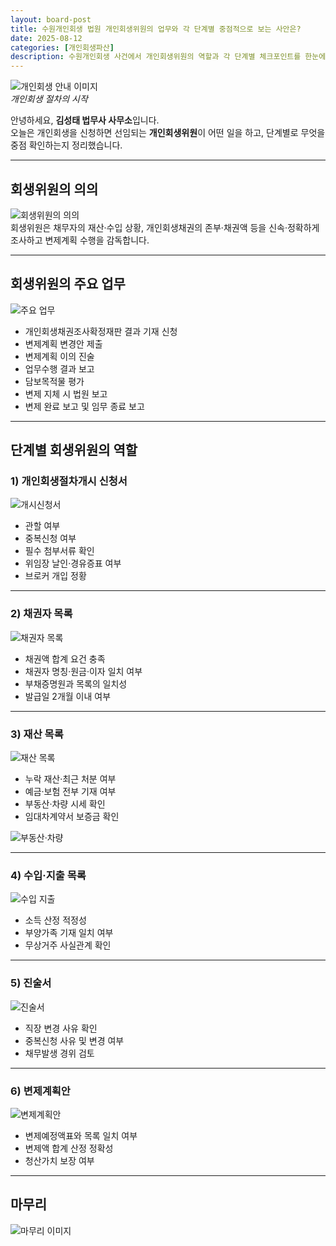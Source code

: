```yaml
---
layout: board-post
title: 수원개인회생 법원 개인회생위원의 업무와 각 단계별 중점적으로 보는 사안은?
date: 2025-08-12
categories: [개인회생파산]
description: 수원개인회생 사건에서 개인회생위원의 역할과 각 단계별 체크포인트를 한눈에 정리했습니다.
---
```


![개인회생 안내 이미지](https://postfiles.pstatic.net/MjAyMzEyMTNfMjMy/MDAxNzAyNDUyNjk4NTk5.gSej4EeApJJcenaTqqoWMoYd1deYhv6RNmas09tB6gAg.2e9bSPuiE9NqQu2pHPhBl33ZjT0g24qKBTl0anRa_k8g.JPEG.mae6885/001.jpg)  
*개인회생 절차의 시작*

안녕하세요, **김성태 법무사 사무소**입니다.  
오늘은 개인회생을 신청하면 선임되는 **개인회생위원**이 어떤 일을 하고, 단계별로 무엇을 중점 확인하는지 정리했습니다.

---

## 회생위원의 의의

![회생위원의 의의](https://postfiles.pstatic.net/MjAyMzEyMTNfMTgg/MDAxNzAyNDUyNjk4MTA0.kMyyPGP8ftYspIUyIknSLhhYSeUp5Q_bNeQr0QBwIzcg.l6mn1F3zxRMm65uVIl6QXUtkgVH3G1XJ9lnMYUBABNEg.JPEG.mae6885/002.jpg)  
회생위원은 채무자의 재산·수입 상황, 개인회생채권의 존부·채권액 등을 신속·정확하게 조사하고 변제계획 수행을 감독합니다.

---

## 회생위원의 주요 업무

![주요 업무](https://postfiles.pstatic.net/MjAyMzEyMTNfNDIg/MDAxNzAyNDUyNjk4NTk4.zlRPR_wtMZ9m0YZOArnqzLspuErQrhs_9ck7uBM0Y30g.GOR69sdX3EmHqvONlFaMBzJ4dN0HqCFOUcYZvNbagoQg.JPEG.mae6885/003.jpg)  
- 개인회생채권조사확정재판 결과 기재 신청  
- 변제계획 변경안 제출  
- 변제계획 이의 진술  
- 업무수행 결과 보고  
- 담보목적물 평가  
- 변제 지체 시 법원 보고  
- 변제 완료 보고 및 임무 종료 보고

---

## 단계별 회생위원의 역할

### 1) 개인회생절차개시 신청서

![개시신청서](https://postfiles.pstatic.net/MjAyMzEyMTNfNzAg/MDAxNzAyNDUyNjk4NTQ5.5_PAuqdnNFijA7W5f2JRsK_afAsJklLxmL-55P9RRUwg.YOGw8XRFkpIb5QOdWe-R81AdadHAeGxjbAWrj4WZ9lgg.JPEG.mae6885/004.jpg)  
- 관할 여부  
- 중복신청 여부  
- 필수 첨부서류 확인  
- 위임장 날인·경유증표 여부  
- 브로커 개입 정황

---

### 2) 채권자 목록

![채권자 목록](https://postfiles.pstatic.net/MjAyMzEyMTNfMTYg/MDAxNzAyNDUyNjk4NTQ5.GlaDAwCiT-Gr7evH9-hUIdPKyRy5jGQse7gBe2L3ujwg.0RoLAR2GQKpFl87rlE6QoQ9LgR0GMe7KvMnLFcL2mJ4g.JPEG.mae6885/005.jpg)  
- 채권액 합계 요건 충족  
- 채권자 명칭·원금·이자 일치 여부  
- 부채증명원과 목록의 일치성  
- 발급일 2개월 이내 여부

---

### 3) 재산 목록

![재산 목록](https://postfiles.pstatic.net/MjAyMzEyMTNfMjgw/MDAxNzAyNDUyNjk4NTMx.d8zqG_4sXUUQfJe9hLaRJoatFxitmZf8bOaqSnF6t4Mg.-FPnBaSxQqZeJfKfqApdabRoHlkk4OZEub9WWD9t3JYg.JPEG.mae6885/006.jpg)  
- 누락 재산·최근 처분 여부  
- 예금·보험 전부 기재 여부  
- 부동산·차량 시세 확인  
- 임대차계약서 보증금 확인

![부동산·차량](https://postfiles.pstatic.net/MjAyMzEyMTNfMjQy/MDAxNzAyNDUyNjk4MDU5.yVuiTO5oKqmS-h6GXb0h8qFXtWESIs-qIgxyEZhMIgog.Mvkle-D9d-WZdbAF2F6Qr619VuYenec-cCZNWd8jc1Mg.JPEG.mae6885/007.jpg)

---

### 4) 수입·지출 목록

![수입 지출](https://postfiles.pstatic.net/MjAyMzEyMTNfOTEg/MDAxNzAyNDUyNjk4MDkx.ETSS_Ffh2HimuWOrw78vBEjeeBs-XiCB4ac38GsR8wMg.2NC0kFEcXUTqA7LK2ChFkeTRcwzD3_iWv--rMmo7J7og.JPEG.mae6885/008.jpg)  
- 소득 산정 적정성  
- 부양가족 기재 일치 여부  
- 무상거주 사실관계 확인

---

### 5) 진술서

![진술서](https://postfiles.pstatic.net/MjAyMzEyMTNfMjMx/MDAxNzAyNDUyNjk4MDc0.hic7vtERKwxDOV0OMSNhfR0xOabgsqqfx9XR9VY_FtIg.Xg-0-uTh037QGGvW8DNf-kPaF1vzE7QlOXvUnNpRwtQg.JPEG.mae6885/009.jpg)  
- 직장 변경 사유 확인  
- 중복신청 사유 및 변경 여부  
- 채무발생 경위 검토

---

### 6) 변제계획안

![변제계획안](https://postfiles.pstatic.net/MjAyMzEyMTNfMTM2/MDAxNzAyNDUyNjk4MDg5.4NDysrNJMGV9xWByAYgT6h9oWFDzMqa23J6oUnyr298g.jYVocE7IJxQTiMSdxT_6gInJVo3zy_DZg5agPWNZlWsg.JPEG.mae6885/010.jpg)  
- 변제예정액표와 목록 일치 여부  
- 변제액 합계 산정 정확성  
- 청산가치 보장 여부

---

## 마무리

![마무리 이미지](https://postfiles.pstatic.net/MjAyMzEyMTNfMTcy/MDAxNzAyNDUyNjk4MDgz.BMo0S0AULnsbS0lCKQK5jZIdsuuAC4jWU_TQTJAevdEg.jVTC5uG50a9qzD5b_)
